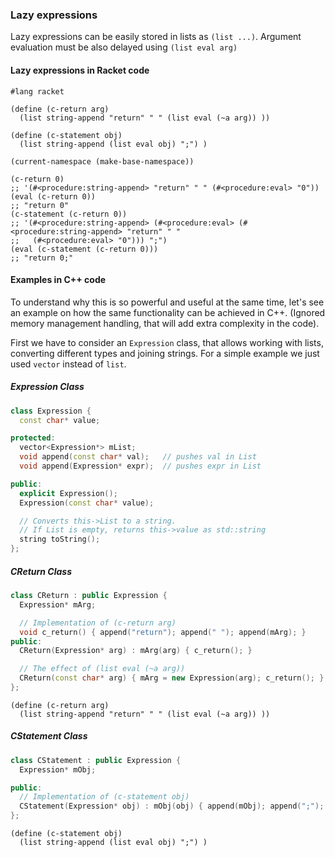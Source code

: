 
### Lazy expressions

Lazy expressions can be easily stored in lists as `(list ...)`. Argument evaluation must be also delayed using `(list eval arg)`

#### Lazy expressions in Racket code

```racket
#lang racket

(define (c-return arg)
  (list string-append "return" " " (list eval (~a arg)) ))

(define (c-statement obj)
  (list string-append (list eval obj) ";") )

(current-namespace (make-base-namespace))

(c-return 0)
;; '(#<procedure:string-append> "return" " " (#<procedure:eval> "0"))
(eval (c-return 0))
;; "return 0"
(c-statement (c-return 0))
;; '(#<procedure:string-append> (#<procedure:eval> (#<procedure:string-append> "return" " " 
;;   (#<procedure:eval> "0"))) ";")
(eval (c-statement (c-return 0)))
;; "return 0;"
```

#### Examples in C++ code

To understand why this is so powerful and useful at the same time, let's see an example on how the same functionality can be achieved in C++. (Ignored memory management handling, that will add extra complexity in the code).

First we have to consider an `Expression` class, that allows working with lists, converting different types and joining strings. For a simple example we just used `vector` instead of `list`.

##### Expression Class

```cpp
class Expression {
  const char* value;

protected:
  vector<Expression*> mList;
  void append(const char* val);   // pushes val in List 
  void append(Expression* expr);  // pushes expr in List

public:
  explicit Expression();
  Expression(const char* value);

  // Converts this->List to a string. 
  // If List is empty, returns this->value as std::string
  string toString();
};
```


##### CReturn Class

```cpp
class CReturn : public Expression {
  Expression* mArg;

  // Implementation of (c-return arg)
  void c_return() { append("return"); append(" "); append(mArg); }
public:
  CReturn(Expression* arg) : mArg(arg) { c_return(); }

  // The effect of (list eval (~a arg)) 
  CReturn(const char* arg) { mArg = new Expression(arg); c_return(); }
};
```

```racket
(define (c-return arg)
  (list string-append "return" " " (list eval (~a arg)) ))

```

##### CStatement Class

```cpp
class CStatement : public Expression {
  Expression* mObj;

public:
  // Implementation of (c-statement obj)
  CStatement(Expression* obj) : mObj(obj) { append(mObj); append(";"); }
};
```

```racket
(define (c-statement obj)
  (list string-append (list eval obj) ";") )
```
